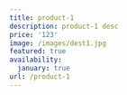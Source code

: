 ```yaml
---
title: product-1
description: product-1 desc
price: '123'
image: /images/dest1.jpg
featured: true
availability:
  january: true
url: /product-1
---
```


